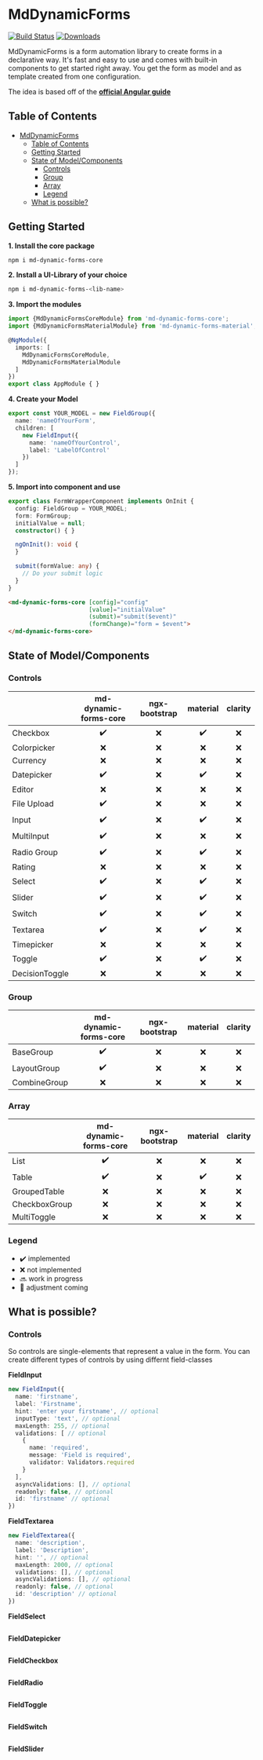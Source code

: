 # MdDynamicForms


[![Build Status](https://travis-ci.com/officialMKL/md-dynamic-forms.svg?branch=master)](https://travis-ci.com/officialMKL/md-dynamic-forms)
[![Downloads](https://img.shields.io/npm/dm/md-dynamic-forms-core.svg)](https://npmjs.com/package/md-dynamic-forms-core)

MdDynamicForms is a form automation library to create forms in a declarative way.
It's fast and easy to use and comes with built-in components to get started right away.
You get the form as model and as template created from one configuration.

The idea is based off of the [**official Angular guide**](https://angular.io/guide/dynamic-form)

## Table of Contents
- [MdDynamicForms](#mddynamicforms)
  - [Table of Contents](#table-of-contents)
  - [Getting Started](#getting-started)
  - [State of Model/Components](#state-of-modelcomponents)
    - [Controls](#controls)
    - [Group](#group)
    - [Array](#array)
    - [Legend](#legend)
  - [What is possible?](#what-is-possible?)

## Getting Started

**1. Install the core package**
```bash
npm i md-dynamic-forms-core
```

**2. Install a UI-Library of your choice**
```bash
npm i md-dynamic-forms-<lib-name>
```

**3. Import the modules**
```typescript
import {MdDynamicFormsCoreModule} from 'md-dynamic-forms-core';
import {MdDynamicFormsMaterialModule} from 'md-dynamic-forms-material';

@NgModule({
  imports: [
    MdDynamicFormsCoreModule,
    MdDynamicFormsMaterialModule
  ]
})
export class AppModule { }
```
**4. Create your Model**
```typescript
export const YOUR_MODEL = new FieldGroup({
  name: 'nameOfYourForm',
  children: [
    new FieldInput({
      name: 'nameOfYourControl',
      label: 'LabelOfControl'
    })
  ]
});
```
**5. Import into component and use**
```typescript
export class FormWrapperComponent implements OnInit {
  config: FieldGroup = YOUR_MODEL;
  form: FormGroup;
  initialValue = null;
  constructor() { }

  ngOnInit(): void {
  }

  submit(formValue: any) {
    // Do your submit logic
  }
}
```
```html
<md-dynamic-forms-core [config]="config"
                       [value]="initialValue"
                       (submit)="submit($event)"
                       (formChange)="form = $event">
</md-dynamic-forms-core>
```

## State of Model/Components

### Controls
|                	|md-dynamic-forms-core|ngx-bootstrap|material|clarity|
|----------------	|:-:|:-:|:-:|:-:|
| Checkbox       	|:heavy_check_mark:|:x:|:heavy_check_mark:|:x:|
| Colorpicker    	|:x:|:x:|:x:|:x:|
| Currency      	|:x:|:x:|:x:|:x:|
| Datepicker     	|:heavy_check_mark:|:x:|:heavy_check_mark:|:x:|
| Editor         	|:x:|:x:|:x:|:x:|
| File Upload    	|:heavy_check_mark:|:x:|:x:|:x:|
| Input          	|:heavy_check_mark:|:x:|:heavy_check_mark:|:x:|
| MultiInput     	|:heavy_check_mark:|:x:|:x:|:x:|
| Radio Group    	|:heavy_check_mark:|:x:|:heavy_check_mark:|:x:|
| Rating         	|:x:|:x:|:x:|:x:|
| Select         	|:heavy_check_mark:|:x:|:heavy_check_mark:|:x:|
| Slider         	|:heavy_check_mark:|:x:|:heavy_check_mark:|:x:|
| Switch         	|:heavy_check_mark:|:x:|:heavy_check_mark:|:x:|
| Textarea       	|:heavy_check_mark:|:x:|:heavy_check_mark:|:x:|
| Timepicker     	|:x:|:x:|:x:|:x:|
| Toggle        	|:heavy_check_mark:|:x:|:heavy_check_mark:|:x:|
| DecisionToggle 	|:x:|:x:|:x:|:x:|

### Group
|                	|md-dynamic-forms-core|ngx-bootstrap|material|clarity|
|----------------	|:-:|:-:|:-:|:-:|
| BaseGroup      	|:heavy_check_mark:|:x:|:x:|:x:|
| LayoutGroup   	|:heavy_check_mark:|:x:|:x:|:x:|
| CombineGroup   	|:x:|:x:|:x:|:x:|

### Array
|                	|md-dynamic-forms-core|ngx-bootstrap|material|clarity|
|----------------	|:-:|:-:|:-:|:-:|
| List          	|:heavy_check_mark:|:x:|:x:|:x:|
| Table         	|:heavy_check_mark:|:x:|:heavy_check_mark:|:x:|
| GroupedTable   	|:x:|:x:|:x:|:x:|
| CheckboxGroup 	|:x:|:x:|:x:|:x:|
| MultiToggle 	|:x:|:x:|:x:|:x:|

### Legend
* :heavy_check_mark: implemented
* :x: not implemented
* :soon: work in progress
* :arrows_counterclockwise: adjustment coming

## What is possible?

### Controls
So controls are single-elements that represent a value in the form. You can create different types of controls by using differnt field-classes

**FieldInput**
```typescript
new FieldInput({
  name: 'firstname',
  label: 'Firstname',
  hint: 'enter your firstname', // optional
  inputType: 'text', // optional
  maxLength: 255, // optional
  validations: [ // optional
    {
      name: 'required',
      message: 'Field is required',
      validator: Validators.required
    }
  ],
  asyncValidations: [], // optional
  readonly: false, // optional
  id: 'firstname' // optional
})
```
**FieldTextarea**
```typescript
new FieldTextarea({
  name: 'description',
  label: 'Description',
  hint: '', // optional
  maxLength: 2000, // optional
  validations: [], // optional
  asyncValidations: [], // optional
  readonly: false, // optional
  id: 'description' // optional
})
```
**FieldSelect**
```typescript
```
**FieldDatepicker**
```typescript
```
**FieldCheckbox**
```typescript
```
**FieldRadio**
```typescript
```
**FieldToggle**
```typescript
```
**FieldSwitch**
```typescript
```
**FieldSlider**
```typescript
```
